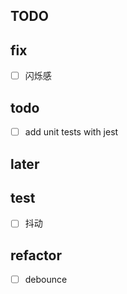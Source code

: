 ## TODO

## fix

-[ ] 闪烁感

## todo

-[ ] add unit tests with jest

## later

## test

-[ ] 抖动

## refactor

-[ ] debounce
